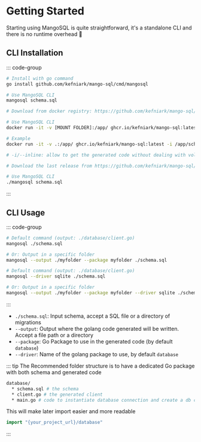 # Getting Started

Starting using MangoSQL is quite straightforward, it's a standalone CLI and there is no runtime overhead 🥭

## CLI Installation

::: code-group

```sh [go]
# Install with go command
go install github.com/kefniark/mango-sql/cmd/mangosql

# Use MangoSQL CLI
mangosql schema.sql
```

```sh [docker]
# Download from docker registry: https://github.com/kefniark/mango-sql/pkgs/container/mango-sql

# Use MangoSQL CLI
docker run -it -v [MOUNT FOLDER]:/app/ ghcr.io/kefniark/mango-sql:latest -i /app/[YOUR SQL FILE] > [OUTPUT GO FILE]

# Example
docker run -it -v .:/app/ ghcr.io/kefniark/mango-sql:latest -i /app/schema.sql > client.go

# -i/--inline: allow to get the generated code without dealing with volume mount and permission issues
```

```sh [manual]
# Download the last release from https://github.com/kefniark/mango-sql/releases

# Use MangoSQL CLI
./mangosql schema.sql
```

:::

## CLI Usage

::: code-group

```sh [postgres]
# Default command (output: ./database/client.go)
mangosql ./schema.sql

# Or: Output in a specific folder
mangosql --output ./myfolder --package myfolder ./schema.sql
```

```sh [sqlite]
# Default command (output: ./database/client.go)
mangosql --driver sqlite ./schema.sql

# Or: Output in a specific folder
mangosql --output ./myfolder --package myfolder --driver sqlite ./schema.sql
```

:::

* `./schema.sql`: Input schema, accept a SQL file or a directory of migrations
* `--output`: Output where the golang code generated will be written. Accept a file path or a directory
* `--package`: Go Package to use in the generated code (by default `database`)
* `--driver`: Name of the golang package to use, by default `database`

::: tip
The Recommended folder structure is to have a dedicated Go package with both schema and generated code
```sh [folder structure]
database/
  * schema.sql # the schema
  * client.go # the generated client
  * main.go # code to instantiate database connection and create a db client
```
This will make later import easier and more readable
```go
import "{your_project_url}/database"

```
:::

